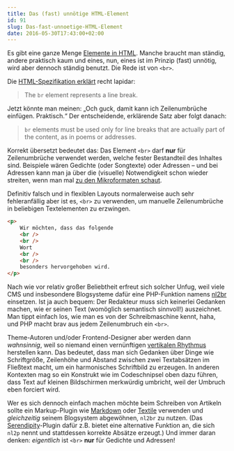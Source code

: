 ```yaml
---
title: Das (fast) unnötige HTML-Element
id: 91
slug: Das-fast-unnoetige-HTML-Element
date: 2016-05-30T17:43:00+02:00
---
```


Es gibt eine ganze Menge [Elemente in HTML](https://developer.mozilla.org/en-US/docs/Web/HTML/Element). Manche braucht man ständig, andere praktisch kaum und eines, nun, eines ist im Prinzip (fast) unnötig, wird aber dennoch ständig benutzt. Die Rede ist von `<br>`.

Die [HTML-Spezifikation erklärt](https://www.w3.org/TR/html5/text-level-semantics.html#the-br-element) recht lapidar:

> The `br` element represents a line break.

Jetzt könnte man meinen: „Och guck, damit kann ich Zeilenumbrüche einfügen. Praktisch.“ Der entscheidende, erklärende Satz aber folgt danach:

> `br` elements must be used only for line breaks that are actually part of the content, as in poems or addresses.

Korrekt übersetzt bedeutet das: Das Element `<br>` darf **nur** für Zeilenumbrüche verwendet werden, welche fester Bestandteil des Inhaltes sind. Beispiele wären Gedichte (oder Songtexte) oder Adressen – und bei Adressen kann man ja über die (visuelle) Notwendigkeit schon wieder streiten, wenn man mal [zu den Mikroformaten schaut](http://microformats.org/wiki/h-adr).

Definitiv falsch und in flexiblen Layouts normalerweise auch sehr fehleranfällig aber ist es, `<br>` zu verwenden, um manuelle Zeilenumbrüche in beliebigen Textelementen zu erzwingen.

```html
<p>
    Wir möchten, dass das folgende
    <br />
    <br />
    Wort
    <br />
    <br />
    besonders hervorgehoben wird.
</p>
```

Nach wie vor relativ großer Beliebtheit erfreut sich solcher Unfug, weil viele CMS und insbesondere Blogsysteme dafür eine PHP-Funktion namens [nl2br](http://php.net/manual/de/function.nl2br.php) einsetzen. Ist ja auch bequem: Der Redakteur muss sich keinerlei Gedanken machen, wie er seinen Text (womöglich semantisch sinnvoll!) auszeichnet. Man tippt einfach los, wie man es von der Schreibmaschine kennt, haha, und PHP macht brav aus jedem Zeilenumbruch ein `<br>`.

Theme-Autoren und/oder Frontend-Designer aber werden dann _wahnsinnig_, weil so niemand einen vernünftigen [vertikalen Rhythmus](https://24ways.org/2006/compose-to-a-vertical-rhythm) herstellen kann. Das bedeutet, dass man sich Gedanken über Dinge wie Schriftgröße, Zeilenhöhe und Abstand zwischen zwei Textabsätzen im Fließtext macht, um ein harmonisches Schriftbild zu erzeugen. In anderen Kontexten mag so ein Konstrukt wie im Codeschnipsel oben dazu führen, dass Text auf kleinen Bildschirmen merkwürdig umbricht, weil der Umbruch eben forciert wird.

Wer es sich dennoch einfach machen möchte beim Schreiben von Artikeln sollte ein Markup-Plugin wie [Markdown](https://daringfireball.net/projects/markdown/) oder [Textile](https://txstyle.org/) verwenden und _gleichzeitig_ seinem Blogsystem abgewöhnen, `nl2br` zu nutzen. (Das [Serendipity](http://s9y.org)\-Plugin dafür z.B. bietet eine alternative Funktion an, die sich `nl2p` nennt und stattdessen korrekte Absätze erzeugt.) Und immer daran denken: _eigentlich_ ist `<br>` **nur** für Gedichte und Adressen!
